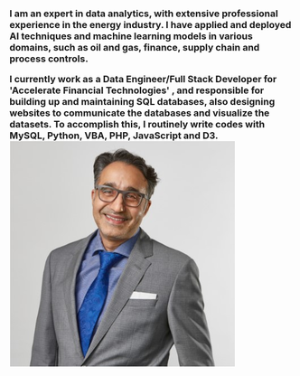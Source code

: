 <h3>
<p>
I am an expert in data analytics, with extensive professional experience in the energy industry. 
I have applied and deployed AI techniques and machine learning models in various domains, such as oil and gas, finance, supply chain and process controls.
</p>
<p> I currently work as a Data Engineer/Full Stack Developer for 'Accelerate Financial Technologies' , and responsible for building up and maintaining SQL databases, also designing websites to communicate the databases and visualize the datasets. To accomplish this, I routinely write codes with MySQL, Python, VBA, PHP, JavaScript and D3.  
  <a href="https://accelerateshares.com/team/management/">
  <img align="center" src="hgerami.jpg" />
  
  </a>
</h3>

